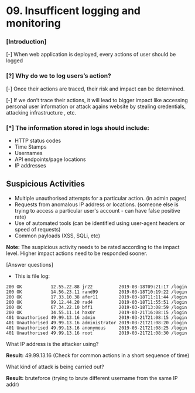 # 09. Insufficent logging and monitoring

### [Introduction]

[-] When web application is deployed, every actions of user should be logged

### [?] Why do we to log users’s action?

[-] Once their actions are traced, their risk and impact can be determined. 

[-] If we don’t trace their actions, it will lead to bigger impact like accessing personal user information or attack agains website by stealing credentials, attacking infrastructure , etc.

### [*] The information stored in logs should include:

- HTTP status codes
- Time Stamps
- Usernames
- API endpoints/page locations
- IP addresses

## Suspicious Activities

- Multiple unauthorised attempts for a particular action. (in admin pages)
- Requests from anomalous IP address or locations. (someone else is trying to access a particular user's account - can have false positive rate)
- Use of automated tools (can be identified using user-agent headers or speed of requests)
- Common payloads (XSS, SQLi, etc)

**Note:** The suspicious activity needs to be rated according to the impact level. Higher impact actions need to be responded sooner.

[Answer questions]

- This is file log:

```
200 OK           12.55.22.88 jr22          2019-03-18T09:21:17 /login
200 OK           14.56.23.11 rand99        2019-03-18T10:19:22 /login
200 OK           17.33.10.38 afer11        2019-03-18T11:11:44 /login
200 OK           99.12.44.20 rad4          2019-03-18T11:55:51 /login
200 OK           67.34.22.10 bff1          2019-03-18T13:08:59 /login
200 OK           34.55.11.14 hax0r         2019-03-21T16:08:15 /login
401 Unauthorised 49.99.13.16 admin         2019-03-21T21:08:15 /login
401 Unauthorised 49.99.13.16 administrator 2019-03-21T21:08:20 /login
401 Unauthorised 49.99.13.16 anonymous     2019-03-21T21:08:25 /login
401 Unauthorised 49.99.13.16 root          2019-03-21T21:08:30 /login 
```

What IP address is the attacker using?

**Result:** 49.99.13.16 (Check for common actions in a short sequence of time)

What kind of attack is being carried out?

**Result:** bruteforce (trying to brute different username from the same IP addr)
